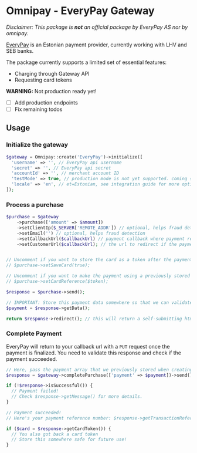 # Omnipay - EveryPay Gateway

*Disclaimer: This package is **not** an official package by EveryPay AS nor by omnipay.*

[EveryPay](https://every-pay.com/) is an Estonian payment provider, currently working with LHV and SEB banks.

The package currently supports a limited set of essential features:

- Charging through Gateway API
- Requesting card tokens

**WARNING:** Not production ready yet!

- [ ] Add production endpoints
- [ ] Fix remaining todos

## Usage

### Initialize the gateway

```php
$gateway = Omnipay::create('EveryPay')->initialize([
  'username' => '', // EveryPay api username
  'secret' => '', // EveryPay api secret
  'accountId' => '', // merchant account ID
  'testMode' => true, // production mode is not yet supported. coming soon!
  'locale' => 'en', // et=Estonian, see integration guide for more options.
]);
```

### Process a purchase
```php
$purchase = $gateway
    ->purchase(['amount' => $amount])
    ->setClientIp($_SERVER['REMOTE_ADDR']) // optional, helps fraud detection
    ->setEmail('') // optional, helps fraud detection
    ->setCallbackUrl($callbackUrl) // payment callback where payment result will be sent (with PUT)
    ->setCustomerUrl($callbackUrl); // the url to redirect if the payment fails or gets cancelled


// Uncomment if you want to store the card as a token after the payment
// $purchase->setSaveCard(true);

// Uncomment if you want to make the payment using a previously stored card token  
// $purchase->setCardReference($token); 

$response = $purchase->send();

// IMPORTANT: Store this payment data somewhere so that we can validate / process it later
$payment = $response->getData();

return $response->redirect(); // this will return a self-submitting html form to EveryPay Gateway API
```


### Complete Payment

EveryPay will return to your callback url with a `PUT` request once the payment is finalized.
You need to validate this response and check if the payment succeeded.

```php
// Here, pass the payment array that we previously stored when creating the payment
$response = $gateway->completePurchase(['payment' => $payment])->send();

if (!$response->isSuccessful()) {
  // Payment failed!
  // Check $response->getMessage() for more details.
}

// Payment succeeded!
// Here's your payment reference number: $response->getTransactionReference()

if ($card = $response->getCardToken()) {
  // You also got back a card token
  // Store this somewhere safe for future use!
}
```
